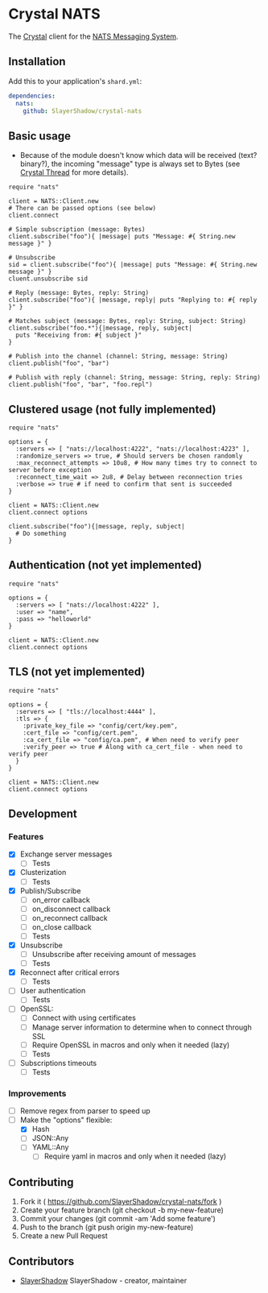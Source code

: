 # Crystal NATS

The [Crystal](https://crystal-lang.org) client for the [NATS Messaging System](https://nats.io).

## Installation

Add this to your application's `shard.yml`:

```yaml
dependencies:
  nats:
    github: SlayerShadow/crystal-nats
```

## Basic usage

* Because of the module doesn't know which data will be received (text? binary?), the incoming "message" type is always set to Bytes (see [Crystal Thread](https://github.com/crystal-lang/crystal/issues/1681) for more details).

```crystal
require "nats"

client = NATS::Client.new
# There can be passed options (see below)
client.connect

# Simple subscription (message: Bytes)
client.subscribe("foo"){ |message| puts "Message: #{ String.new message }" }

# Unsubscribe
sid = client.subscribe("foo"){ |message| puts "Message: #{ String.new message }" }
cluent.unsubscribe sid

# Reply (message: Bytes, reply: String)
client.subscribe("foo"){ |message, reply| puts "Replying to: #{ reply }" }

# Matches subject (message: Bytes, reply: String, subject: String)
client.subscribe("foo.*"){|message, reply, subject|
  puts "Receiving from: #{ subject }"
}

# Publish into the channel (channel: String, message: String)
client.publish("foo", "bar")

# Publish with reply (channel: String, message: String, reply: String)
client.publish("foo", "bar", "foo.repl")
```

## Clustered usage (not fully implemented)

```crystal
require "nats"

options = {
  :servers => [ "nats://localhost:4222", "nats://localhost:4223" ],
  :randomize_servers => true, # Should servers be chosen randomly
  :max_reconnect_attempts => 10u8, # How many times try to connect to server before exception
  :reconnect_time_wait => 2u8, # Delay between reconnection tries
  :verbose => true # if need to confirm that sent is succeeded
}

client = NATS::Client.new
client.connect options

client.subscribe("foo"){|message, reply, subject|
  # Do something
}
```

## Authentication (not yet implemented)

```crystal
require "nats"

options = {
  :servers => [ "nats://localhost:4222" ],
  :user => "name",
  :pass => "helloworld"
}

client = NATS::Client.new
client.connect options
```

## TLS (not yet implemented)

```crystal
require "nats"

options = {
  :servers => [ "tls://localhost:4444" ],
  :tls => {
    :private_key_file => "config/cert/key.pem",
    :cert_file => "config/cert.pem",
    :ca_cert_file => "config/ca.pem", # When need to verify peer
    :verify_peer => true # Along with ca_cert_file - when need to verify peer
  }
}

client = NATS::Client.new
client.connect options
```

## Development

### Features

- [x] Exchange server messages
    - [ ] Tests
- [x] Clusterization
    - [ ] Tests
- [x] Publish/Subscribe
    - [ ] on_error callback
    - [ ] on_disconnect callback
    - [ ] on_reconnect callback
    - [ ] on_close callback
    - [ ] Tests
- [x] Unsubscribe
    - [ ] Unsubscribe after receiving amount of messages
    - [ ] Tests
- [x] Reconnect after critical errors
    - [ ] Tests
- [ ] User authentication
    - [ ] Tests
- [ ] OpenSSL:
    - [ ] Connect with using certificates
    - [ ] Manage server information to determine when to connect through SSL
    - [ ] Require OpenSSL in macros and only when it needed (lazy)
    - [ ] Tests
- [ ] Subscriptions timeouts
    - [ ] Tests

### Improvements

- [ ] Remove regex from parser to speed up
- [ ] Make the "options" flexible:
    - [x] Hash
    - [ ] JSON::Any
    - [ ] YAML::Any
        - [ ] Require yaml in macros and only when it needed (lazy)

## Contributing

1. Fork it ( https://github.com/SlayerShadow/crystal-nats/fork )
2. Create your feature branch (git checkout -b my-new-feature)
3. Commit your changes (git commit -am 'Add some feature')
4. Push to the branch (git push origin my-new-feature)
5. Create a new Pull Request

## Contributors

- [SlayerShadow](https://github.com/SlayerShadow) SlayerShadow - creator, maintainer

